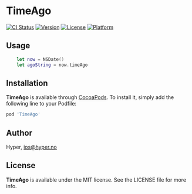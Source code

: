 # TimeAgo

[![CI Status](http://img.shields.io/travis/hyperoslo/TimeAgo.svg?style=flat)](https://travis-ci.org/hyperoslo/TimeAgo)
[![Version](https://img.shields.io/cocoapods/v/TimeAgo.svg?style=flat)](http://cocoadocs.org/docsets/TimeAgo)
[![License](https://img.shields.io/cocoapods/l/TimeAgo.svg?style=flat)](http://cocoadocs.org/docsets/TimeAgo)
[![Platform](https://img.shields.io/cocoapods/p/TimeAgo.svg?style=flat)](http://cocoadocs.org/docsets/TimeAgo)

## Usage

```swift
    let now = NSDate()
    let agoString = now.timeAgo
```

## Installation

**TimeAgo** is available through [CocoaPods](http://cocoapods.org). To install
it, simply add the following line to your Podfile:

```ruby
pod 'TimeAgo'
```

## Author

Hyper, ios@hyper.no

## License

**TimeAgo** is available under the MIT license. See the LICENSE file for more info.
